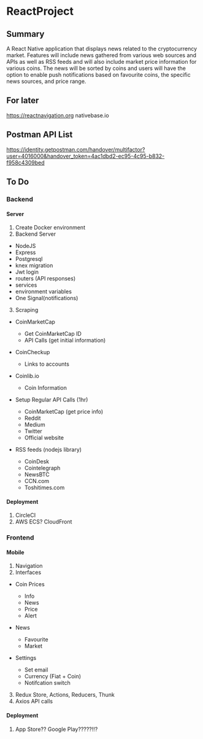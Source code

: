 # ReactProject

## Summary
A React Native application that displays news related to the cryptocurrency market. Features will include news gathered from various web sources and APIs as well as RSS feeds and will also include market price information for various coins. The news will be sorted by coins and users will have the option to enable push notifications based on favourite coins, the specific news sources, and price range.

## For later
https://reactnavigation.org
nativebase.io

## Postman API List
https://identity.getpostman.com/handover/multifactor?user=4016000&handover_token=4ac1dbd2-ec95-4c95-b832-f958c4309bed

## To Do

### Backend

#### Server
1. Create Docker environment
2. Backend Server
  - NodeJS
  - Express
  - Postgresql
  - knex migration
  - Jwt login
  - routers (API responses)
  - services
  - environment variables
  - One Signal(notifications)
  
3. Scraping
  - CoinMarketCap
    - Get CoinMarketCap ID
    - API Calls (get initial information)
  - CoinCheckup
    - Links to accounts
  - Coinlib.io
    - Coin Information
    
  - Setup Regular API Calls (1hr)
    - CoinMarketCap (get price info)
    - Reddit
    - Medium
    - Twitter
    - Official website
  - RSS feeds (nodejs library)
    - CoinDesk
    - Cointelegraph
    - NewsBTC
    - CCN.com
    - Toshitimes.com

#### Deployment
1. CircleCI
2. AWS ECS? CloudFront

### Frontend
#### Mobile
1. Navigation
2. Interfaces
  - Coin Prices
    - Info
    - News
    - Price
    - Alert
  - News
    - Favourite
    - Market
    
  - Settings
    - Set email
    - Currency (Fiat + Coin)
    - Notifcation switch
3. Redux Store, Actions, Reducers, Thunk
4. Axios API calls

#### Deployment
1. App Store?? Google Play?????!!?
